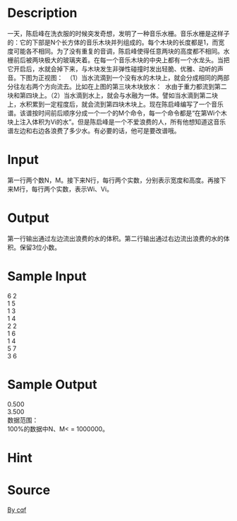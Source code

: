 
# Description

<div class="content"><p>一天，陈启峰在洗衣服的时候突发奇想，发明了一种音乐水栅。音乐水栅是这样子的：它的下部是N个长方体的音乐木块并列组成的。每个木块的长度都是1，而宽度可能各不相同。为了没有重复的音调，陈启峰使得任意两块的高度都不相同。水栅前后被两块极大的玻璃夹着。在每一个音乐木块的中央上都有一个水龙头。当把它开启后，水就会掉下来，与木块发生非弹性碰撞时发出轻脆、优雅、动听的声音。下图为正视图： <img border="0" alt="" src="source/bzoj/2206/img/aHR0cHM6Ly9seWRzeS5jb20vSnVkZ2VPbmxpbmUvaW1hZ2VzLzIyMDZfMS5qcGc=.jpg"/> （1）当水流滴到一个没有水的木块上，就会分成相同的两部分往左右两个方向流去。比如在上图的第三块木块放水： <img border="0" alt="" src="source/bzoj/2206/img/aHR0cHM6Ly9seWRzeS5jb20vSnVkZ2VPbmxpbmUvaW1hZ2VzLzIyMDZfMi5qcGc=.jpg"/> 水由于重力都流到第二块和第四块上。（2）当水滴到水上，就会与水融为一体。譬如当水滴到第二块上，水积累到一定程度后，就会流到第四块木块上。现在陈启峰编写了一个音乐谱。该谱按时间前后顺序分成一个一个的M个命令，每一个命令都是“在第Wi个木块上注入体积为Vi的水”。但是陈启峰是一个不爱浪费的人，所有他想知道这音乐谱左边和右边各浪费了多少水。有必要的话，他可是要改谱哦。 <img border="0" alt="" src="source/bzoj/2206/img/aHR0cHM6Ly9seWRzeS5jb20vSnVkZ2VPbmxpbmUvaW1hZ2VzLzIyMDZfMy5qcGc=.jpg"/></p></div>

# Input

<div class="content"><p>第一行两个数N，M。接下来N行，每行两个实数，分别表示宽度和高度。再接下来M行，每行两个实数，表示Wi、Vi。</p></div>

# Output

<div class="content"><p>第一行输出通过左边流出浪费的水的体积。第二行输出通过右边流出浪费的水的体积。保留3位小数。</p></div>

# Sample Input

<div class="content"><span class="sampledata">6 2<br/>
1 5<br/>
1 3<br/>
1 4<br/>
2 2<br/>
1 6<br/>
1 4<br/>
5 7<br/>
3 6<br/>
</span></div>

# Sample Output

<div class="content"><span class="sampledata">0.500<br/>
3.500<br/>
数据范围：<br/>
100%的数据中N、M&lt; = 1000000。<br/>
</span></div>

# Hint

<div class="content"><p></p></div>

# Source

<div class="content"><p><a href="problemset.php?search=By cqf">By cqf</a></p></div>

